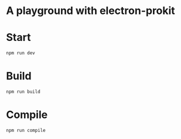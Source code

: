 # A playground with electron-prokit

# Start

`npm run dev`

# Build

`npm run build`

# Compile

`npm run compile`
